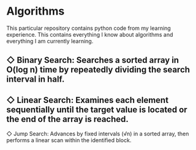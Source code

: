 # Algorithms
This particular repository contains python code from my learning experience. This contains everything I know about algorithms and everything I am currently learning.

◇ Binary Search: Searches a sorted array in O(log n) time by repeatedly dividing the search interval in half.
-
◇ Linear Search: Examines each element sequentially until the target value is located or the end of the array is reached.
-
◇ Jump Search: Advances by fixed intervals (√n) in a sorted array, then performs a linear scan within the identified block.
